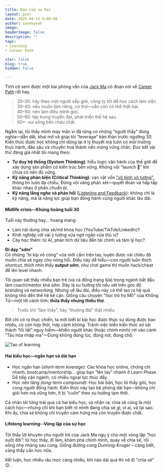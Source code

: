 ```yaml
---
title: Đạo của sự học
layout: post
date: 2025-04-15 9:00:00
author: sonohyeah
image: 
headerImage: false
description: ""
tags:
- Learning
- Career Path

star: false
blog: true
hidden: false

---
```


Tình cờ xem được một bài phỏng vấn của [Jack Ma](https://www.cnbc.com/2018/01/30/jack-ma-dont-fear-making-mistakes-in-your-20s-and-30s.html) có đoạn nói về [Career Path](/tags/#career-path) rất hay,
> 20–30: hãy theo một người sếp giỏi, công ty tốt để học cách làm việc.\
> 30–40: nếu muốn làm riêng, cứ thử—vẫn còn có thể thất bại.\
> 40–50: nên làm điều mình giỏi.\
> 50–60: tập trung truyền đạt, phát triển thế hệ sau.\
> 60+: vui sống bên cháu chắt.

Ngẫm lại, tôi thấy mình may mắn vì đã từng có những “người thầy” đúng nghĩa—dẫn dắt, khai mở và giúp tôi “leverage” bản thân trước ngưỡng 30. Kiến thức được học không chỉ dừng lại ở lý thuyết mà luôn có môi trường thực hành, đào sâu và chuyển hoá thành nền móng vững chắc.
Đúc kết vài thứ đáng giá nhất tôi mang theo:
- **Tư duy hệ thống (System Thinking)**: hiểu logic vận hành của thế giới để xây dựng sản phẩm có kiến trúc bền vững. Không vội "launch 🚀" khi chưa có nền đủ vững.
- **Kỹ năng phản biện (Critical Thinking)**: vạn vật vốn ["vô hình vô tướng"](/blog/2024-04-05-3-eternal-gates-philosophy), thông tin luôn đa chiều. Đừng vội vàng phán xét—quyết đoán và hấp tấp khác nhau ở phần *chuẩn bị*.
- **Kỹ năng lắng nghe và phản hồi** ([Listening and Feedback](/blog/2024-04-02-the-art-of-listening-and-feedback)): không chỉ là kỹ năng, mà là năng lực giúp bạn đồng hành cùng người khác lâu dài.

#### Midlife crisis--Khủng hoảng tuổi 30
Tuổi này thường hay… hoang mang:
- Làm nội dung chia sẻ/mở khóa học (YouTube/TikTok/LinkedIn)?
- Khởi nghiệp với vài ý tưởng vừa ngớ ngẩn vừa thú vị?
- Cày học thêm: từ AI, phân tích dữ liệu đến tài chính và tâm lý học?

**Đi dạy "sớm"**\
Có những “bí kíp võ công” vừa mới cầm trên tay, luyện được vài chiêu đã muốn chia sẻ ngay cho nóng hổi. Điều này dễ hiểu—con người luôn thích *shortcut*, thích nhìn thấy **output sớm**, như chơi game thì muốn hack/cheat để lên level nhanh.

Tôi quan sát thấy nhiều bạn trẻ (và cả đồng trang lứa) trong ngành bắt đầu làm coach/mentor khá sớm. Đây là xu hướng tốt nếu xét trên góc độ branding và networking. Nhưng về lâu dài, điều này có thể tạo ra hệ quả không nhỏ đến thế hệ kế cận. Giống câu chuyện "học trò họ Mỗ" của Khổng Tử—một lời cảnh tỉnh: **thừa thầy nhưng thiếu thợ**.

> Trước khi “làm thầy”, hãy “thượng đài” thật nhiều.

Bởi chỉ có ra thực chiến, ta mới biết bí kíp học được thực sự dùng được bao nhiêu, có còn hợp thời, hợp cảnh không. Tránh việc biến kiến thức sơ sài thành “lối tắt” nguy hiểm—khiến người khác (hoặc chính mình) rơi vào cảnh “Tàu hỏa nhập ma”—Dùng không đúng lúc, đúng nơi, đúng chỗ.

![Tao of learning](/micro/Dunning-Kruger-curve.png)

#### Hai kiểu học—ngắn hạn và dài hạn
- Học ngắn hạn *(short-term leverage)*: Các khóa học online, chứng chỉ nhanh, bootcamp/mentorship… giúp bạn “lên tay” nhanh ở Learn Phase. Dễ tiếp cận ngành, có nhiều ngoại lực thúc đẩy.
- Học nền tảng *(long-term compound)*: Học bài bản, học từ thầy giỏi, học cùng người đồng hành. Kiến thức này tạo bệ phóng dài hạn—không chỉ giỏi hơn mà vững hơn, ít bị “cuốn” theo xu hướng tạm thời.

Cá nhân tôi từng trải qua cả hai kiểu học, và nhận ra: chia sẻ cũng là một cách học—nhưng chỉ khi bạn biết rõ mình đang chia sẻ gì, vì ai, và tại sao. Khi ấy, chia sẻ không chỉ truyền cảm hứng mà còn truyền được chất.

#### Lifelong learning--Vòng lặp của sự học
Tôi thấy lời khuyên cho người trẻ của Jack Ma ngụ ý cho một vòng lặp “học suốt đời”: từ học thầy, đi làm, khám phá chính mình, quay về chia sẻ, rồi sống nhẹ nhàng sau cùng. Giống đường cong Dunning-Kruger – càng biết, càng thấy cần học nữa.

Kết luận, học nhiều râu mọc càng nhiều, khi nào dài quá thì nê đi "chia sẻ" 😉.